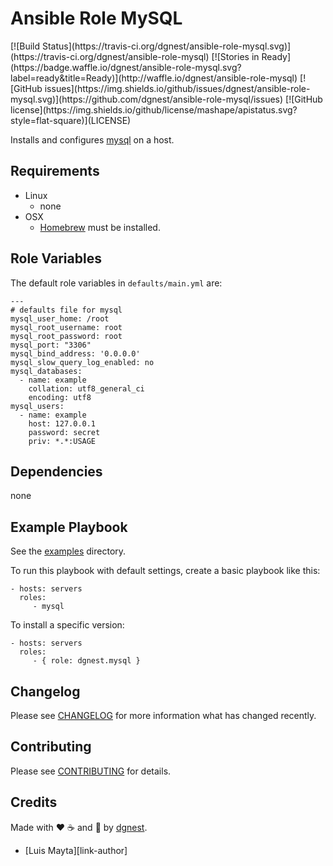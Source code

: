 # Ansible Role MySQL

<span class="badges" align="center">
[![Build Status](https://travis-ci.org/dgnest/ansible-role-mysql.svg)](https://travis-ci.org/dgnest/ansible-role-mysql)
[![Stories in Ready](https://badge.waffle.io/dgnest/ansible-role-mysql.svg?label=ready&title=Ready)](http://waffle.io/dgnest/ansible-role-mysql)
[![GitHub issues](https://img.shields.io/github/issues/dgnest/ansible-role-mysql.svg)](https://github.com/dgnest/ansible-role-mysql/issues)
[![GitHub license](https://img.shields.io/github/license/mashape/apistatus.svg?style=flat-square)](LICENSE)
</span>


Installs and configures [mysql][link-mysql] on a host.

## Requirements

 - Linux
   - none
 - OSX
   - [Homebrew][link-brew] must be installed.


## Role Variables

The default role variables in `defaults/main.yml` are:

    ---
    # defaults file for mysql
    mysql_user_home: /root
    mysql_root_username: root
    mysql_root_password: root
    mysql_port: "3306"
    mysql_bind_address: '0.0.0.0'
    mysql_slow_query_log_enabled: no
    mysql_databases:
      - name: example
        collation: utf8_general_ci
        encoding: utf8
    mysql_users:
      - name: example
        host: 127.0.0.1
        password: secret
        priv: *.*:USAGE


## Dependencies

none

## Example Playbook

See the [examples](./examples/) directory.

To run this playbook with default settings, create a basic playbook like this:

    - hosts: servers
      roles:
         - mysql

To install a specific version:

    - hosts: servers
      roles:
         - { role: dgnest.mysql }


## Changelog

Please see [CHANGELOG](CHANGELOG.md) for more information what has changed recently.

## Contributing

Please see [CONTRIBUTING](CONTRIBUTING.md) for details.

## Credits

Made with :heart: ️:coffee:️ and :pizza: by [dgnest][link-company].

- [Luis Mayta][link-author]

[link-mysql]: https://mysql.com/
[link-brew]: http://brew.sh/

<!-- Other -->

[link-contributors]: AUTHORS
[link-company]: https://github.com/dgnest

